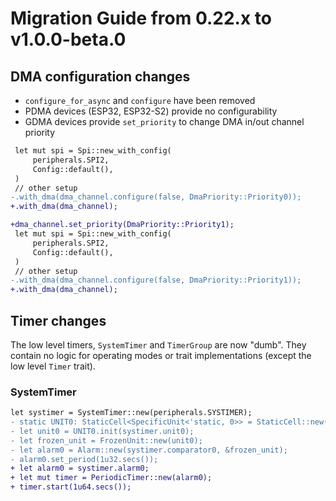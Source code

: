 # Migration Guide from 0.22.x to v1.0.0-beta.0

## DMA configuration changes

- `configure_for_async` and `configure` have been removed
- PDMA devices (ESP32, ESP32-S2) provide no configurability
- GDMA devices provide `set_priority` to change DMA in/out channel priority

```diff
 let mut spi = Spi::new_with_config(
     peripherals.SPI2,
     Config::default(),
 )
 // other setup
-.with_dma(dma_channel.configure(false, DmaPriority::Priority0));
+.with_dma(dma_channel);
```

```diff
+dma_channel.set_priority(DmaPriority::Priority1);
 let mut spi = Spi::new_with_config(
     peripherals.SPI2,
     Config::default(),
 )
 // other setup
-.with_dma(dma_channel.configure(false, DmaPriority::Priority1));
+.with_dma(dma_channel);
```

## Timer changes

The low level timers, `SystemTimer` and `TimerGroup` are now "dumb". They contain no logic for operating modes or trait implementations (except the low level `Timer` trait).

### SystemTimer

```diff
let systimer = SystemTimer::new(peripherals.SYSTIMER);
- static UNIT0: StaticCell<SpecificUnit<'static, 0>> = StaticCell::new();
- let unit0 = UNIT0.init(systimer.unit0);
- let frozen_unit = FrozenUnit::new(unit0);
- let alarm0 = Alarm::new(systimer.comparator0, &frozen_unit);
- alarm0.set_period(1u32.secs());
+ let alarm0 = systimer.alarm0;
+ let mut timer = PeriodicTimer::new(alarm0);
+ timer.start(1u64.secs());
```
